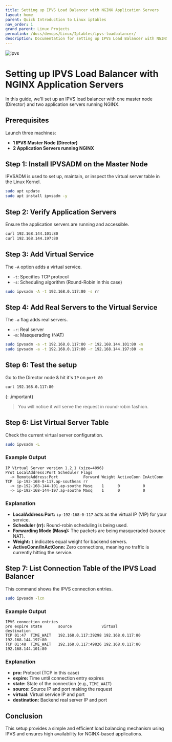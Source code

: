 ```yaml
---
title: Setting up IPVS Load Balancer with NGINX Application Servers
layout: home
parent: Quick Introduction to Linux iptables
nav_order: 1
grand_parent: Linux Projects
permalink: /docs/devops/Linux/Iptables/ipvs-loadbalancer/
description: Documentation for setting up IPVS Load Balancer with NGINX Application Servers.
---
```


![ipvs](../images/ipvs.png)
# Setting up IPVS Load Balancer with NGINX Application Servers

In this guide, we'll set up an IPVS load balancer with one master node (Director) and two application servers running NGINX.

## Prerequisites
Launch three machines:
- **1 IPVS Master Node (Director)**
- **2 Application Servers running NGINX**

## Step 1: Install IPVSADM on the Master Node
IPVSADM is used to set up, maintain, or inspect the virtual server table in the Linux Kernel.
```bash
sudo apt update
sudo apt install ipvsadm -y
```

## Step 2: Verify Application Servers
Ensure the application servers are running and accessible.
```bash
curl 192.168.144.101:80
curl 192.168.144.197:80
```

## Step 3: Add Virtual Service
The `-A` option adds a virtual service.
- `-t`: Specifies TCP protocol
- `-s`: Scheduling algorithm (Round-Robin in this case)

```bash
sudo ipvsadm -A -t 192.168.0.117:80 -s rr
```

## Step 4: Add Real Servers to the Virtual Service
The `-a` flag adds real servers.
- `-r`: Real server
- `-m`: Masquerading (NAT)

```bash
sudo ipvsadm -a -t 192.168.0.117:80 -r 192.168.144.101:80 -m
sudo ipvsadm -a -t 192.168.0.117:80 -r 192.168.144.197:80 -m
```

## Step 6: Test the setup
Go to the Director node & hit it's `IP` on `port 80`

```bash
curl 192.168.0.117:80
```

{: .important}
> You will notice it will serve the request in round-robin fashion.

## Step 6: List Virtual Server Table
Check the current virtual server configuration.
```bash
sudo ipvsadm -L
```
### Example Output
```
IP Virtual Server version 1.2.1 (size=4096)
Prot LocalAddress:Port Scheduler Flags
  -> RemoteAddress:Port           Forward Weight ActiveConn InActConn
TCP  ip-192-168-0-117.ap-southeas rr
  -> ip-192-168-144-101.ap-southe Masq    1      0          0         
  -> ip-192-168-144-197.ap-southe Masq    1      0          0
```
### Explanation
- **LocalAddress:Port:** `ip-192-168-0-117` acts as the virtual IP (VIP) for your service.
- **Scheduler (rr):** Round-robin scheduling is being used.
- **Forwarding Mode (Masq):** The packets are being masqueraded (source NAT).
- **Weight:** `1` indicates equal weight for backend servers.
- **ActiveConn/InActConn:** Zero connections, meaning no traffic is currently hitting the service.

## Step 7: List Connection Table of the IPVS Load Balancer
This command shows the IPVS connection entries.
```bash
sudo ipvsadm -lcn
```
### Example Output
```
IPVS connection entries
pro expire state       source             virtual            destination
TCP 01:47  TIME_WAIT   192.168.0.117:39298 192.168.0.117:80   192.168.144.197:80
TCP 01:48  TIME_WAIT   192.168.0.117:49826 192.168.0.117:80   192.168.144.101:80
```
### Explanation
- **pro:** Protocol (TCP in this case)
- **expire:** Time until connection entry expires
- **state:** State of the connection (e.g., `TIME_WAIT`)
- **source:** Source IP and port making the request
- **virtual:** Virtual service IP and port
- **destination:** Backend real server IP and port

## Conclusion
This setup provides a simple and efficient load balancing mechanism using IPVS and ensures high availability for NGINX-based applications.

